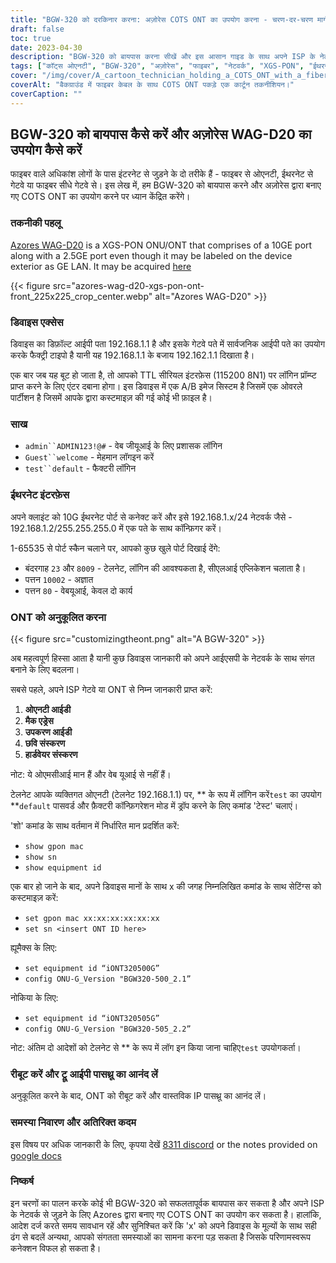 ```yaml
---
title: "BGW-320 को दरकिनार करना: अज़ोरेस COTS ONT का उपयोग करना - चरण-दर-चरण मार्गदर्शिका"
draft: false
toc: true
date: 2023-04-30
description: "BGW-320 को बायपास करना सीखें और इस आसान गाइड के साथ अपने ISP के नेटवर्क से जुड़ने के लिए Azores द्वारा बनाए गए COTS ONT का उपयोग करें।"
tags: ["कॉट्स ओएनटी", "BGW-320", "अज़ोरेस", "फाइबर", "नेटवर्क", "XGS-PON", "ईथरनेट", "आईपी पासथ्रू", "अनुकूलन", "आईएसपी", "ओन्ट आईडी", "मैक पता", "उपकरण आईडी", "छवि संस्करण", "हार्डवेयर संस्करण", "टेलनेट", "सीएलआई आवेदन", "वेब जीयूआई", "फ़ैक्टरी कॉन्फ़िगरेशन मोड", "सुसंगति के मुद्दे"]
cover: "/img/cover/A_cartoon_technician_holding_a_COTS_ONT_with_a_fiber_cable.png"
coverAlt: "बैकग्राउंड में फाइबर केबल के साथ COTS ONT पकड़े एक कार्टून तकनीशियन।"
coverCaption: ""
---
```


## BGW-320 को बायपास कैसे करें और अज़ोरेस WAG-D20 का उपयोग कैसे करें

फाइबर वाले अधिकांश लोगों के पास इंटरनेट से जुड़ने के दो तरीके हैं - फाइबर से ओएनटी, ईथरनेट से गेटवे या फाइबर सीधे गेटवे से। इस लेख में, हम BGW-320 को बायपास करने और अज़ोरेस द्वारा बनाए गए COTS ONT का उपयोग करने पर ध्यान केंद्रित करेंगे।

### तकनीकी पहलू

 [Azores WAG-D20](https://cdn.shopifycdn.net/s/files/1/0280/5153/8029/files/Azores_Product_Specification_-_WAG-D20_v0.6.pdf?v=1604914153) is a XGS-PON ONU/ONT that comprises of a 10GE port along with a 2.5GE port even though it may be labeled on the device exterior as GE LAN. It may be acquired [here](https://www.balticnetworks.com/products/azores-1x-10gbe-1x-2-5gbe-intel-based-xgspon-ont)

{{< figure src="azores-wag-d20-xgs-pon-ont-front_225x225_crop_center.webp" alt="Azores WAG-D20" >}}

### डिवाइस एक्सेस

डिवाइस का डिफ़ॉल्ट आईपी पता 192.168.1.1 है और इसके गेटवे पते में सार्वजनिक आईपी पते का उपयोग करके फैक्ट्री टाइपो है यानी यह 192.168.1.1 के बजाय 192.162.1.1 दिखाता है।

एक बार जब यह बूट हो जाता है, तो आपको TTL सीरियल इंटरफ़ेस (115200 8N1) पर लॉगिन प्रॉम्प्ट प्राप्त करने के लिए एंटर दबाना होगा। इस डिवाइस में एक A/B इमेज सिस्टम है जिसमें एक ओवरले पार्टीशन है जिसमें आपके द्वारा कस्टमाइज़ की गई कोई भी फ़ाइल है।
 
### साख

- `admin``ADMIN123!@#` - वेब जीयूआई के लिए प्रशासक लॉगिन
- `Guest``welcome` - मेहमान लॉगइन करें
- `test``default` - फैक्टरी लॉगिन

### ईथरनेट इंटरफ़ेस

अपने क्लाइंट को 10G ईथरनेट पोर्ट से कनेक्ट करें और इसे 192.168.1.x/24 नेटवर्क जैसे - 192.168.1.2/255.255.255.0 में एक पते के साथ कॉन्फ़िगर करें।

1-65535 से पोर्ट स्कैन चलाने पर, आपको कुछ खुले पोर्ट दिखाई देंगे:

- बंदरगाह `23` और `8009` - टेलनेट, लॉगिन की आवश्यकता है, सीएलआई एप्लिकेशन चलाता है।
- पत्तन `10002` - अज्ञात
- पत्तन `80` - वेबयूआई, केवल दो कार्य

### ONT को अनुकूलित करना

{{< figure src="customizingtheont.png" alt="A BGW-320" >}}

अब महत्वपूर्ण हिस्सा आता है यानी कुछ डिवाइस जानकारी को अपने आईएसपी के नेटवर्क के साथ संगत बनाने के लिए बदलना।

सबसे पहले, अपने ISP गेटवे या ONT से निम्न जानकारी प्राप्त करें:

1. **ओएनटी आईडी**
2. **मैक एड्रेस**
3. **उपकरण आईडी**
4. **छवि संस्करण**
5. **हार्डवेयर संस्करण**

नोट: ये ओएमसीआई मान हैं और वेब यूआई से नहीं हैं।

टेलनेट आपके व्यक्तिगत ओएनटी (टेलनेट 192.168.1.1) पर, ** के रूप में लॉगिन करें`test` का उपयोग **`default` पासवर्ड और फ़ैक्टरी कॉन्फ़िगरेशन मोड में ड्रॉप करने के लिए कमांड 'टेस्ट' चलाएं।

'शो' कमांड के साथ वर्तमान में निर्धारित मान प्रदर्शित करें:

- `show gpon mac`
- `show sn`
- `show equipment id`

एक बार हो जाने के बाद, अपने डिवाइस मानों के साथ x की जगह निम्नलिखित कमांड के साथ सेटिंग्स को कस्टमाइज़ करें:

- `set gpon mac xx:xx:xx:xx:xx:xx`
- `set sn <insert ONT ID here>`

ह्यूमैक्स के लिए:

- `set equipment id “iONT320500G”`
- `config ONU-G_Version "BGW320-500_2.1”`

नोकिया के लिए:

- `set equipment id “iONT320505G”`
- `config ONU-G_Version "BGW320-505_2.2”`

नोट: अंतिम दो आदेशों को टेलनेट से ** के रूप में लॉग इन किया जाना चाहिए`test` उपयोगकर्ता।

### रीबूट करें और ट्रू आईपी पासथ्रू का आनंद लें

अनुकूलित करने के बाद, ONT को रीबूट करें और वास्तविक IP पासथ्रू का आनंद लें।

### समस्या निवारण और अतिरिक्त कदम
इस विषय पर अधिक जानकारी के लिए, कृपया देखें [8311 discord](https://discord.gg/XbTWBbSG4p) or the notes provided on [google docs](https://docs.google.com/document/d/13gucfDOf8X9ptkj5BOg12V0xcqqDZDnvROJpW5CIpJ4/)

### निष्कर्ष

इन चरणों का पालन करके कोई भी BGW-320 को सफलतापूर्वक बायपास कर सकता है और अपने ISP के नेटवर्क से जुड़ने के लिए Azores द्वारा बनाए गए COTS ONT का उपयोग कर सकता है। हालांकि, आदेश दर्ज करते समय सावधान रहें और सुनिश्चित करें कि 'x' को अपने डिवाइस के मूल्यों के साथ सही ढंग से बदलें अन्यथा, आपको संगतता समस्याओं का सामना करना पड़ सकता है जिसके परिणामस्वरूप कनेक्शन विफल हो सकता है।


